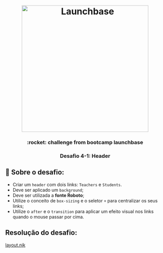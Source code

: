 <h1 align="center">
    <img alt="Launchbase" src="https://storage.googleapis.com/golden-wind/bootcamp-launchbase/logo.png" width="400px" />
</h1>

<h3 align="center">
     :rocket: challenge from bootcamp launchbase
</h3>

<h3 align="center">
  Desafio 4-1: Header
</h3>

## :rocket: Sobre o desafio:
- Criar um `header` com dois links: `Teachers` e `Students`.
- Deve ser aplicado um `background`;
- Deve ser utilizada a **fonte Roboto**;
- Utilize o conceito de `box-sizing` e o seletor `+` para centralizar os seus links;
- Utilize o `after` e o `transition` para aplicar um efeito visual nos links quando o mouse passar por cima.

## Resolução do desafio: 
[layout.njk](https://github.com/EvandroGibicoski/challenges-bootcamp-launchbase-module3/blob/master/views/layout.njk)
